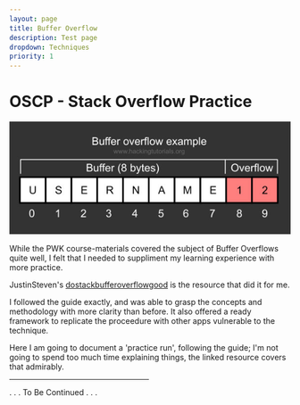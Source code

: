 ```yaml
---
layout: page
title: Buffer Overflow
description: Test page
dropdown: Techniques
priority: 1
---
```

# OSCP - Stack Overflow Practice



![bof](/assets/img/techniques/bof/buffer-overflow-example.jpg)




While the PWK course-materials covered the subject of Buffer Overflows quite well, I felt that I needed to suppliment my learning experience with more practice.

JustinSteven's [dostackbufferoverflowgood](https://github.com/justinsteven/dostackbufferoverflowgood) is the resource that did it for me.

I followed the guide exactly, and was able to grasp the concepts and methodology with more clarity than before. It also offered a ready framework to replicate the proceedure with other apps vulnerable to the technique.

Here I am going to document a 'practice run', following the guide; I'm not going to spend too much time explaining things, the linked resource covers that admirably. 



<hr width="250" size="6">

. . . To Be Continued . . .




